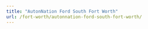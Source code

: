 ```yaml
---
title: "AutonNation Ford South Fort Worth"
url: /fort-worth/autonnation-ford-south-fort-worth/
---
```

